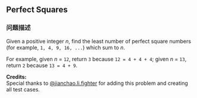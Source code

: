## Perfect Squares  
### 问题描述

Given a positive integer *n*, find the least number of perfect square numbers (for example, `1, 4, 9, 16, ...`) which sum to *n*.



For example, given *n* = `12`, return `3` because `12 = 4 + 4 + 4`; given *n* = `13`, return `2` because `13 = 4 + 9`.


**Credits:**<br />Special thanks to [@jianchao.li.fighter](https://leetcode.com/discuss/user/jianchao.li.fighter) for adding this problem and creating all test cases.
